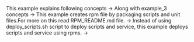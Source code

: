 This example explains following concepts 
-> Along with example_3 concepts
-> This example creates rpm file by packaging scripts and unit files.For more on this read RPM_README.md file.
-> Instead of using deploy_scripts.sh script to deploy scripts and service, this example deploys scripts and service using rpms.
-> 
